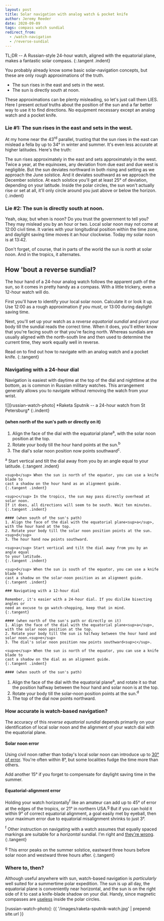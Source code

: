```yaml
---
layout: post
title: Solar navigation with analog watch & pocket knife
author: Jeremy Reeder
date: 2020-09-09
tags: compass watch sundial
redirect_from:
  - /watch-navigation
  - /reverse-sundial
---
```


TL;DR -- A Russian-style 24-hour watch, aligned with the equatorial plane,
makes a fantastic solar compass.
{:.tangent .indent}

You probably already know some basic solar-navigation concepts, but these are
only rough approximations of the truth.
- The sun rises in the east and sets in the west.
- The sun is directly south at noon.

These approximations can be plenty misleading, so let's just call them LIES.
Here I present _actual_ truths about the position of the sun and a far better
way to use it to find directions. No equipment necessary except an analog
watch and a pocket knife.

### Lie #1: The sun rises in the east and sets in the west.

At my home near the 43<sup>rd</sup> parallel, trusting that the sun rises in
the east can mislead a fella by up to 34° in winter and summer. It's even less
accurate at higher latitudes. Here's the truth:

The sun rises approximately in the east and sets approximately in the west.
Twice a year, at the equinoxes, any deviation from due east and due west is
negligible. But the sun deviates northward in both rising and setting as we
approach the June solstice.  And it deviates southward as we approach the
December solstice.  At each solstice you'll get at least 25° of deviation,
depending on your latitude.  Inside the polar circles, the sun won't actually
rise or set at all, it'll only circle around you just above or below the
horizon.
{:.indent}

### Lie #2: The sun is directly south at noon.

Yeah, okay, but when is noon? Do you trust the government to tell you? They may
mislead you by an hour or two. Local solar noon may not come at 12:00 civil
time. It varies with your longitudinal position within the time zone, and
daylight saving time moves it an hour clockwise. Today my solar noon is at
13:42.

Don't forget, of course, that in parts of the world the sun is _north_ at solar
noon. And in the tropics, it alternates.

## How 'bout a reverse sundial?

The hour hand of a 24-hour analog watch follows the apparent path of the sun,
so it comes in pretty handy as a compass. With a little trickery, even a
12-hour watch will do.

First you'll have to identify your local solar noon. Calculate it or look it
up. Use 12:00 as a rough approximation _if you must_, or 13:00 during daylight
saving time.

Next, you'll set up your watch as a _reverse equatorial sundial_ and pivot your
body till the sundial reads the correct time. When it does, you'll either know
that you're facing south or that you're facing north. Whereas sundials are
usually aligned with the north-south line and then used to determine the
current time, they work equally well in reverse.

Read on to find out how to navigate with an analog watch and a pocket knife.
{:.tangent}

### Navigating with a 24-hour dial

Navigation is easiest with daytime at the top of the dial and nighttime at the
bottom, as is common in Russian military watches. This arrangement generally
allows you to navigate without removing the watch from your wrist.

<div class="gallery" markdown="1">
![][russian-watch-photo]
*Raketa Sputnik -- a 24-hour watch from St Petersburg*
{:.indent}
</div>

#### (when north of the sun's path or directly on it)
1. Align the face of the dial with the equatorial plane<sup>a</sup>, with the solar noon position at the top.
2. Rotate your body till the hour hand points at the sun.<sup>b</sup>
3. The dial's solar noon position now points southward<sup>c</sup>.

<sup>a</sup> Start vertical and tilt the dial away from you by an angle equal
to your latitude.
{:.tangent .indent}

	<sup>b</sup> When the sun is north of the equator, you can use a knife blade to
	cast a shadow on the hour hand as an alignment guide.
	{:.tangent .indent}

	<sup>c</sup> In the tropics, the sun may pass directly overhead at solar noon.
	If it does, all directions will seem to be south. Wait ten minutes.
	{:.tangent .indent}

	#### (when south of the sun's path)
	1. Align the face of the dial with the equatorial plane<sup>a</sup>, with the hour hand at the top.
	2. Rotate your body till the solar noon position points at the sun.<sup>d</sup>
	3. The hour hand now points southward.

	<sup>a</sup> Start vertical and tilt the dial away from you by an angle equal
	to your latitude.
	{:.tangent .indent}

	<sup>d</sup> When the sun is south of the equator, you can use a knife blade to
	cast a shadow on the solar-noon position as an alignment guide.
	{:.tangent .indent}

	### Navigating with a 12-hour dial

	Remember, it's easier with a 24-hour dial. If you dislike bisecting angles or
	need an excuse to go watch-shopping, keep that in mind.
	{:.tangent}

	#### (when north of the sun's path or directly on it)
	1. Align the face of the dial with the equatorial plane<sup>a</sup>, with the solar noon position at the top.
	2. Rotate your body till the sun is halfway between the hour hand and solar noon.<sup>e</sup>
	3. The dial's solar noon position now points southward<sup>c</sup>.

	<sup>e</sup> When the sun is north of the equator, you can use a knife blade to
	cast a shadow on the dial as an alignment guide.
	{:.tangent .indent}

	#### (when south of the sun's path)
1. Align the face of the dial with the equatorial plane<sup>a</sup>, and rotate it so that the position halfway between the hour hand and solar noon is at the top.
2. Rotate your body till the solar-noon position points at the sun.<sup>d</sup>
3. The top of the dial now points northward.

### How accurate is watch-based navigation?

The accuracy of this _reverse equatorial sundial_ depends primarily on your
identification of local solar noon and the alignment of your watch dial with
the equatorial plane.

#### Solar noon error

Using civil noon rather than today's local solar noon can introduce up to [30°
of error][civil-time-error]. You're often within 8°, but some localities fudge
the time more than others.

Add another 15° if you forget to compensate for daylight saving time in the
summer.

#### Equatorial-alignment error

Holding your watch horizontally<sup>f</sup> like an amateur can add up to 45°
of error at the edges of the tropics, or 21° in northern USA.<sup>g</sup> But
if you can hold it within 9° of correct equatorial alignment, a goal easily met
by eyeball, then your maximum error due to equatorial misalignment shrinks to
just 3°.

<sup>f</sup> Other instruction on navigating with a watch assumes that equally
spaced markings are suitable for a _horizontal_ sundial. I'm right and [they're
wrong][bicevskis-error].
{:.tangent}

<sup>g</sup> This error peaks on the summer solstice, eastward three hours before solar noon
and westward three hours after.
{:.tangent}

### Where to, then?

Although useful anywhere with sun, watch-based navigation is _particularly_
well suited for a summertime polar expedition. The sun is up all day, the
equatorial plane is conveniently near horizontal, and the sun is on the right
side of it to cast a knife-blade shadow on your dial. Handy, since magnetic
compasses are [useless][compass-failure] inside the polar circles.


[russian-watch-photo]: {{ '/images/raketa-sputnik-watch.jpg' | prepend: site.url }}

[bicevskis-error]:  http://www.wildwoodsurvival.com/survival/navigation/rbsolarnav/index.html
[civil-time-error]: http://blog.poormansmath.net/how-much-is-time-wrong-around-the-world
[compass-failure]:  https://cultofsea.com/general/using-magnetic-compass-in-polar-regions/
